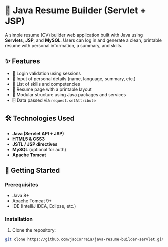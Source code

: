 # 📄 Java Resume Builder (Servlet + JSP)

A simple resume (CV) builder web application built with Java using **Servlets**, **JSP**, and **MySQL**. Users can log in and generate a clean, printable resume with personal information, a summary, and skills.

## ✨ Features

- 🔐 Login validation using sessions
- 👤 Input of personal details (name, language, summary, etc.)
- 💼 List of skills and competencies
- 📄 Resume page with a printable layout
- 🧩 Modular structure using Java packages and services
- 🗄️ Data passed via `request.setAttribute`

## 🛠️ Technologies Used

- **Java (Servlet API + JSP)**
- **HTML5 & CSS3**
- **JSTL / JSP directives**
- **MySQL** (optional for auth)
- **Apache Tomcat**

## 🚀 Getting Started

### Prerequisites

- Java 8+
- Apache Tomcat 9+
- IDE (IntelliJ IDEA, Eclipse, etc.)

### Installation

1. Clone the repository:

```bash
git clone https://github.com/jaoCorreia/java-resume-builder-servlet.git
